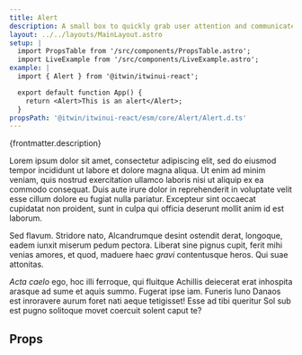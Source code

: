 ```yaml
---
title: Alert
description: A small box to quickly grab user attention and communicate a brief message
layout: ../../layouts/MainLayout.astro
setup: |
  import PropsTable from '/src/components/PropsTable.astro';
  import LiveExample from '/src/components/LiveExample.astro';
example: |
  import { Alert } from '@itwin/itwinui-react';

  export default function App() {
    return <Alert>This is an alert</Alert>;
  }
propsPath: '@itwin/itwinui-react/esm/core/Alert/Alert.d.ts'
---
```


<div>{frontmatter.description}</div>

<LiveExample code={frontmatter.example.trim()} />

Lorem ipsum dolor sit amet, consectetur adipiscing elit, sed do eiusmod tempor incididunt ut labore et dolore magna aliqua. Ut enim ad minim veniam, quis nostrud exercitation ullamco laboris nisi ut aliquip ex ea commodo consequat. Duis aute irure dolor in reprehenderit in voluptate velit esse cillum dolore eu fugiat nulla pariatur. Excepteur sint occaecat cupidatat non proident, sunt in culpa qui officia deserunt mollit anim id est laborum.

Sed flavum. Stridore nato, Alcandrumque desint ostendit derat, longoque, eadem
iunxit miserum pedum pectora. Liberat sine pignus cupit, ferit mihi venias
amores, et quod, maduere haec _gravi_ contentusque heros. Qui suae attonitas.

_Acta caelo_ ego, hoc illi ferroque, qui fluitque Achillis deiecerat erat
inhospita arasque ad sume et aquis summo. Fugerat ipse iam. Funeris Iuno Danaos
est inroravere aurum foret nati aeque tetigisset! Esse ad tibi queritur Sol sub
est pugno solitoque movet coercuit solent caput te?

## Props

<PropsTable path={frontmatter.propsPath} />
